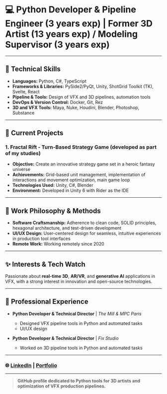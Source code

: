 # 💻 Python Developer & Pipeline Engineer (3 years exp) | Former 3D Artist (13 years exp) / Modeling Supervisor (3 years exp)

---

## 🧩 Technical Skills
- **Languages:** Python, C#, TypeScript
- **Frameworks & Libraries:** PySide2/PyQt, Unity, ShotGrid Toolkit (TK), Svelte, React
- **Pipeline & Tools:** Design of VFX and 3D pipelines, automation tools
- **DevOps & Version Control:** Docker, Git, Rez
- **3D and VFX Tools:** Maya, Nuke, Houdini, Blender, Photoshop, Substance

---

## 🚀 Current Projects
### 1. **Fractal Rift** - Turn-Based Strategy Game (developed as part of my studies)
   - **Objective:** Create an innovative strategy game set in a heroic fantasy universe
   - **Achievements:** Grid-based unit management, implementation of interactions and movement optimization, main game loop
   - **Technologies Used:** Unity, C#, Blender
   - **Environment:** Developed in Unity 6 with Rider as the IDE

---

## 🎯 Work Philosophy & Methods
- **Software Craftsmanship:** Adherence to clean code, SOLID principles, hexagonal architecture, and test-driven development
- **UI/UX Design:** User-centered design for seamless, intuitive experiences in production tool interfaces
- **Remote Work:** Working remotely since 2020

---

## ✨ Interests & Tech Watch
Passionate about **real-time 3D**, **AR/VR**, and **generative AI** applications in VFX, with a strong interest in innovation and open-source technologies.

---

## 💼 Professional Experience
- **Python Developer & Technical Director** | *The Mill & MPC Paris*
   - Designed VFX pipeline tools in Python and automated tasks
   - UI/UX design

- **Python Developer & Technical Director** | *Fix Studio*
   - Worked on 3D pipeline tools in Python and automated tasks

---

### 🌐 [LinkedIn](https://www.linkedin.com/in/jeremyoblet/) | [Portfolio](https://mon-portfolio.com)

---

> **GitHub profile dedicated to Python tools for 3D artists and optimization of VFX production pipelines.**
